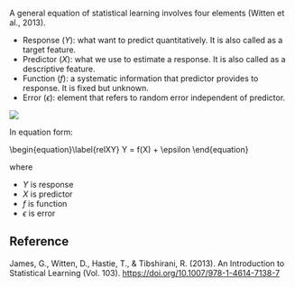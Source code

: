 A general equation of statistical learning involves four elements (Witten et al., 2013).  

- Response ($Y$): what want to predict quantitatively. It is also called as a target feature.
- Predictor ($X$): what we use to estimate a response. It is also called as a descriptive feature.
- Function ($f$): a systematic information that predictor provides to response. It is fixed but unknown. 
- Error ($\epsilon$): element that refers to random error independent of predictor.

![](/assets/image/20190619/response_predictor.png)

In equation form:

\begin{equation}\label{relXY}
Y = f(X) + \epsilon
\end{equation}

where

- $Y$ is response
- $X$ is predictor
- $f$ is function 
- $\epsilon$ is error


## Reference

James, G., Witten, D., Hastie, T., & Tibshirani, R. (2013). An Introduction to Statistical Learning (Vol. 103). https://doi.org/10.1007/978-1-4614-7138-7

<!-- ## Appendix

### Source Code
 -->

<!-- ```python
# Import supporting packages

import pandas as pd
import matplotlib.pyplot as plt
from sklearn.datasets import make_regression
from numpy.polynomial.polynomial import polyfit
```


```python
# Generate data points

sample_size = 100
dataset = make_regression(sample_size, 1, noise=20, random_state=42)
dataset = pd.DataFrame({'X':dataset[0].reshape(1, sample_size)[0], 'Y':dataset[1]})
dataset.head(3)
```




<div>
<style scoped>
    .dataframe tbody tr th:only-of-type {
        vertical-align: middle;
    }

    .dataframe tbody tr th {
        vertical-align: top;
    }

    .dataframe thead th {
        text-align: right;
    }
</style>
<table border="1" class="dataframe">
  <thead>
    <tr style="text-align: right;">
      <th></th>
      <th>X</th>
      <th>Y</th>
    </tr>
  </thead>
  <tbody>
    <tr>
      <th>0</th>
      <td>0.931280</td>
      <td>62.687202</td>
    </tr>
    <tr>
      <th>1</th>
      <td>0.087047</td>
      <td>-23.763981</td>
    </tr>
    <tr>
      <th>2</th>
      <td>-1.057711</td>
      <td>-25.686766</td>
    </tr>
  </tbody>
</table>
</div>




```python
# Plot data pooints

fig, ax = plt.subplots(1, 1, figsize=(4, 3), dpi=72*2)

ax.scatter(dataset.X, dataset.Y, color='b', marker='.')

b_coeff, m_resid = polyfit(dataset.X, dataset.Y, 1)
ax.plot(dataset.X, m_resid*dataset.X + b_coeff, color='r')

ax.set_xlabel('X')
ax.set_ylabel('Y')
fig.tight_layout();
fig.savefig('asset/response_predictor.png');
plt.close(fig);
``` -->
